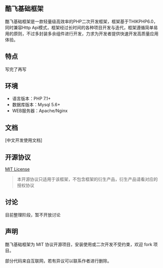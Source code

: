 ## 酷飞基础框架

酷飞基础框架是一款轻量级高效率的PHP二次开发框架，框架基于THIKPHP6.0，同时兼容Http Api模式，框架经过长时间的各种项目开发与迭代，框架遵循简单易用的原则，不过多封装多余组件进行开发，力求为开发者提供快速开发高质量应用体验。

## 特点

写完了再写

## 环境

- 语言版本：PHP 7.1+
- 数据库版本：Mysql 5.6+
- WEB服务器：Apache/Nginx

## 文档

[中文开发使用文档]

## 开源协议

[MIT License](https://mit-license.org)

> 本开源协议只适用于该框架，不包含框架的衍生产品，衍生产品请看对应的授权协议

## 讨论

目前整理阶段，暂不开放讨论

## 声明

酷飞基础框架为 MIT 协议开源项目，安装使用或二次开发不受约束，欢迎 fork 项目。
 
部分代码来自互联网，若有异议可以联系作者进行删除。

